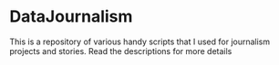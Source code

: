 # DataJournalism

This is a repository of various handy scripts that I used for journalism projects and stories. Read the descriptions for more details

